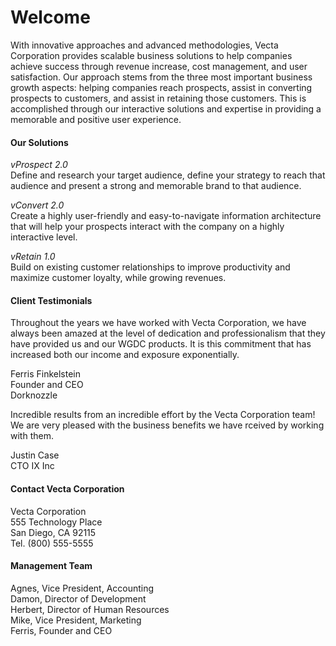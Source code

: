 # Welcome

With innovative approaches and advanced methodologies, Vecta Corporation provides scalable business solutions to help companies achieve success through revenue increase, cost management, and user satisfaction.  Our approach stems from the three most important business growth aspects: helping companies reach prospects, assist in converting prospects to customers, and assist in retaining those customers.  This is accomplished through our interactive solutions and expertise in providing a memorable and positive user experience.

#### Our Solutions 

_vProspect 2.0_  
Define and research your target audience, define your strategy to reach that audience and present a strong and memorable brand to that audience.

_vConvert 2.0_  
Create a highly user-friendly and easy-to-navigate information architecture that will help your prospects interact with the company on a highly interactive level.

_vRetain 1.0_  
Build on existing customer relationships to improve productivity and maximize customer loyalty, while growing revenues.

#### Client Testimonials

Throughout the years we have worked with Vecta Corporation, we have always been amazed at the level of dedication and professionalism that they have provided us and our WGDC products. It is this commitment that has increased both our income and exposure exponentially.

Ferris Finkelstein  
Founder and CEO  
Dorknozzle  

Incredible results from an incredible effort by the Vecta Corporation team! We are very pleased with the business benefits we have rceived by working with them.

Justin Case  
CTO
IX Inc  

#### Contact Vecta Corporation

Vecta Corporation  
555 Technology Place  
San Diego, CA 92115  
Tel. (800) 555-5555 

#### Management Team

Agnes, Vice President, Accounting  
Damon, Director of Development  
Herbert, Director of Human Resources  
Mike, Vice President, Marketing  
Ferris, Founder and CEO  
